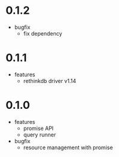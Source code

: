 # 0.1.2

- bugfix
  - fix dependency

# 0.1.1

- features
  - rethinkdb driver v1.14

# 0.1.0

- features
  - promise API
  - query runner
- bugfix
  - resource management with promise
